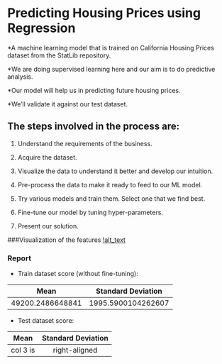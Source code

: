 # Predicting Housing Prices using Regression

*A machine learning model that is trained on California Housing Prices dataset from the StatLib repository.

*We are doing supervised learning here and our aim is to do predictive analysis.

*Our model will help us in predicting future housing prices.

*We’ll validate it against our test dataset.

## The steps involved in the process are:

1. Understand the requirements of the business.

2. Acquire the dataset.

3. Visualize the data to understand it better and develop our intuition.

4. Pre-process the data to make it ready to feed to our ML model.

5. Try various models and train them. Select one that we find best.

6. Fine-tune our model by tuning hyper-parameters.

7. Present our solution.

###Visualization of the features
[!alt_text](https://github.com/sandeepan1999/Predicting-House-Prices/blob/master/scatter-plot.png)

### Report

* Train dataset score (without fine-tuning):

| Mean          | Standard Deviation |
| :-----------: |:-------------:| 
| 49200.2486648841      | 1995.5900104262607 | 

* Test dataset score:

| Mean          | Standard Deviation |
| :-----------: |:-------------:| 
| col 3 is      | right-aligned | 
